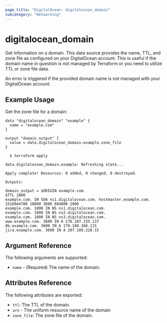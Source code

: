```yaml
---
page_title: "DigitalOcean: digitalocean_domain"
subcategory: "Networking"
---
```


# digitalocean_domain

Get information on a domain. This data source provides the name, TTL, and zone
file as configured on your DigitalOcean account. This is useful if the domain
name in question is not managed by Terraform or you need to utilize TTL or zone
file data.

An error is triggered if the provided domain name is not managed with your
DigitalOcean account.

## Example Usage

Get the zone file for a domain:

```hcl
data "digitalocean_domain" "example" {
  name = "example.com"
}

output "domain_output" {
  value = data.digitalocean_domain.example.zone_file
}
```

```
  $ terraform apply

data.digitalocean_domain.example: Refreshing state...

Apply complete! Resources: 0 added, 0 changed, 0 destroyed.

Outputs:

domain_output = $ORIGIN example.com.
$TTL 1800
example.com. IN SOA ns1.digitalocean.com. hostmaster.example.com. 1516944700 10800 3600 604800 1800
example.com. 1800 IN NS ns1.digitalocean.com.
example.com. 1800 IN NS ns2.digitalocean.com.
example.com. 1800 IN NS ns3.digitalocean.com.
www.example.com. 3600 IN A 176.107.155.137
db.example.com. 3600 IN A 179.189.166.115
jira.example.com. 3600 IN A 207.189.228.15
```

## Argument Reference

The following arguments are supported:

* `name` - (Required) The name of the domain.

## Attributes Reference

The following attributes are exported:

* `ttl`: The TTL of the domain.
* `urn` - The uniform resource name of the domain
* `zone_file`: The zone file of the domain.
